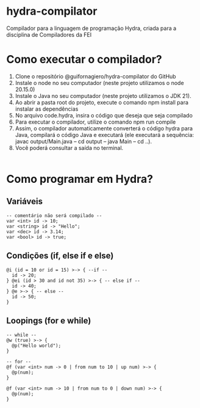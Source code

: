 # hydra-compilator
Compilador para a linguagem de programação Hydra, criada para a disciplina de Compiladores da FEI

# Como executar o compilador?
1.	Clone o repositório @guifornagiero/hydra-compilator do GitHub <br>
2.	Instale o node no seu computador (neste projeto utilizamos o node 20.15.0) <br>
3.	Instale o Java no seu computador (neste projeto utilizamos o JDK 21). <br>
4.	Ao abrir a pasta root do projeto, execute o comando npm install para instalar as dependências <br>
5.	No arquivo code.hydra, insira o código que deseja que seja compilado <br>
6.	Para executar o compilador, utilize o comando npm run compile <br>
7.	Assim, o compilador automaticamente converterá o código hydra para Java, compilará o código Java e executará (ele executará a sequência: javac output/Main.java – cd output – java Main – cd ..). <br>
8.	Você poderá consultar a saída no terminal. <br><br>

# Como programar em Hydra?
## Variáveis
```
-- comentário não será compilado --
var <int> id -> 10;
var <string> id -> "Hello";
var <dec> id -> 3.14;
var <bool> id -> true;
```

## Condições (if, else if e else)
```
@i (id = 10 or id = 15) >-> { --if --
  id -> 20;
} @ei (id > 30 and id not 35) >-> { -- else if --
  id -> 40;
} @e >-> { -- else --
  id -> 50;
}
```

## Loopings (for e while)
```
-- while --
@w (true) >-> {
  @p("Hello world");
}

-- for --
@f (var <int> num -> 0 | from num to 10 | up num) >-> {
  @p(num);
}

@f (var <int> num -> 10 | from num to 0 | down num) >-> {
  @p(num);
}
```

